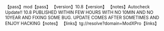 【pass】mod【pass】
【version】10.8【version】
【notes】Autocheck Update!! 10.8 PUBLISHED WITHIN FEW HOURS WITH NO 10MIN AND NO 10YEAR AND FIXING SOME BUG. UPDATE COMES AFTER SOMETIMES AND ENJOY HACKING【notes】 
【links】tg://resolve?domain=ModXPro【links】

